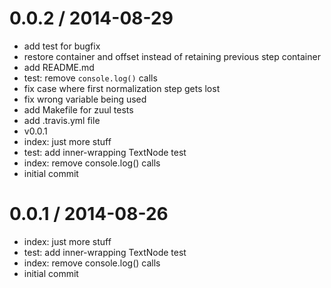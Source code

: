 
0.0.2 / 2014-08-29
==================

  * add test for bugfix
  * restore container and offset instead of retaining previous step container
  * add README.md
  * test: remove `console.log()` calls
  * fix case where first normalization step gets lost
  * fix wrong variable being used
  * add Makefile for zuul tests
  * add .travis.yml file
  * v0.0.1
  * index: just more stuff
  * test: add inner-wrapping TextNode test
  * index: remove console.log() calls
  * initial commit

0.0.1 / 2014-08-26
==================

 * index: just more stuff
 * test: add inner-wrapping TextNode test
 * index: remove console.log() calls
 * initial commit
